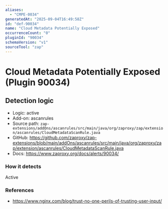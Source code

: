```yaml
---
aliases:
  - "CMPE-0034"
generatedAt: "2025-09-04T16:49:58Z"
id: "def-90034"
name: "Cloud Metadata Potentially Exposed"
occurrenceCount: "0"
pluginId: "90034"
schemaVersion: "v1"
sourceTool: "zap"
---
```


# Cloud Metadata Potentially Exposed (Plugin 90034)

## Detection logic

- Logic: active
- Add-on: ascanrules
- Source path: `zap-extensions/addOns/ascanrules/src/main/java/org/zaproxy/zap/extension/ascanrules/CloudMetadataScanRule.java`
- GitHub: https://github.com/zaproxy/zap-extensions/blob/main/addOns/ascanrules/src/main/java/org/zaproxy/zap/extension/ascanrules/CloudMetadataScanRule.java
- Docs: https://www.zaproxy.org/docs/alerts/90034/

### How it detects

Active

### References
- https://www.nginx.com/blog/trust-no-one-perils-of-trusting-user-input/


